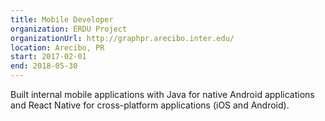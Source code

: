 ```yaml
---
title: Mobile Developer
organization: ERDU Project
organizationUrl: http://graphpr.arecibo.inter.edu/
location: Arecibo, PR
start: 2017-02-01
end: 2018-05-30
---
```


Built internal mobile applications with Java for native Android applications and React Native for cross-platform applications (iOS and Android).
